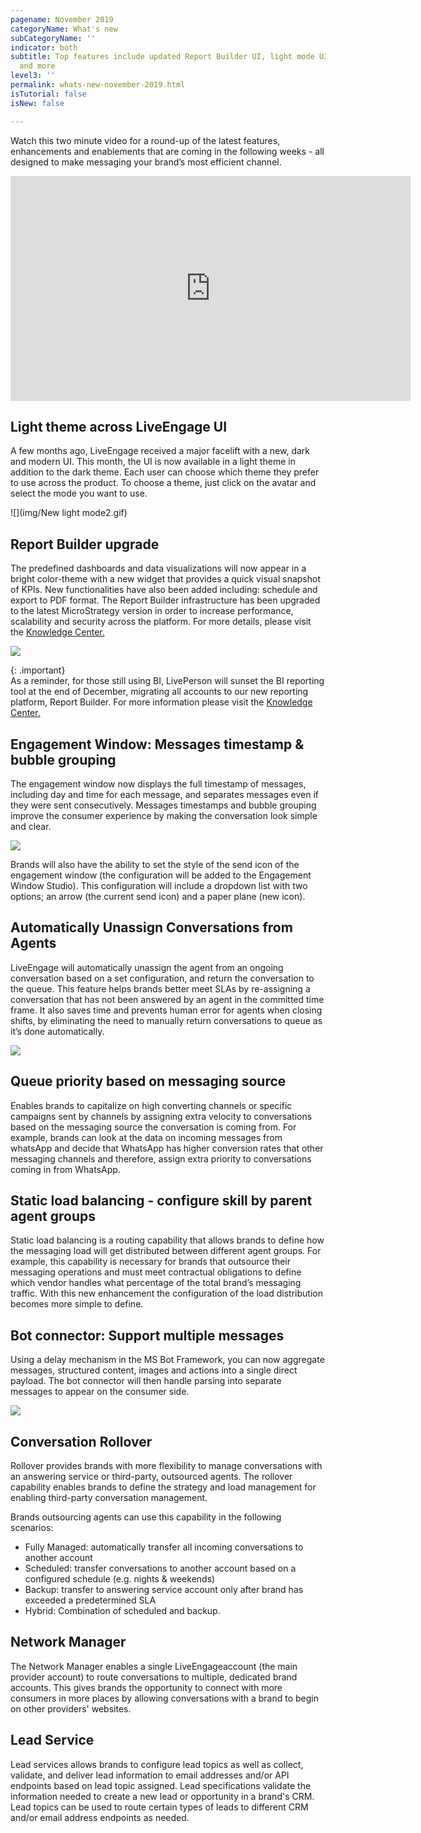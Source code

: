 ```yaml
---
pagename: November 2019
categoryName: What's new
subCategoryName: ''
indicator: both
subtitle: Top features include updated Report Builder UI, light mode UI across product
  and more
level3: ''
permalink: whats-new-november-2019.html
isTutorial: false
isNew: false

---
```

Watch this two minute video for a round-up of the latest features, enhancements and enablements that are coming in the following weeks - all designed to make messaging your brand’s most efficient channel. 

<iframe src="https://player.vimeo.com/video/373105392?autoplay=1&title=0&byline=0&portrait=0" width="640" height="360" frameborder="0" allow="autoplay; fullscreen" allowfullscreen></iframe>

## Light theme across LiveEngage UI

A few months ago, LiveEngage received a major facelift with a new, dark and modern UI. This month, the UI is now available in a light theme in addition to the dark theme. Each user can choose which theme they prefer to use across the product. To choose a theme,  just click on the avatar and select the mode you want to use.

![](img/New light mode2.gif)

## Report Builder upgrade

The predefined dashboards and data visualizations will now appear in a bright color-theme with a new widget that provides a quick visual snapshot of KPIs. New functionalities have also been added including: schedule and export to PDF format. The Report Builder infrastructure has been upgraded to the latest MicroStrategy version in order to increase performance, scalability and security across the platform. For more details, please visit the [Knowledge Center.](https://knowledge.liveperson.com/data-reporting-report-builder-introducing-the-enhanced-report-builder.html)

![](img/nov-whats-new-report-builder.png)

{: .important}  
As a reminder, for those still using BI, LivePerson will sunset the BI reporting tool at the end of December, migrating all accounts to our new reporting platform, Report Builder.  For more information please visit the [Knowledge Center.](https://knowledge.liveperson.com/data-reporting-report-builder-moving-from-bi-to-report-builder.html)

## Engagement Window: Messages timestamp & bubble grouping

The engagement window now displays the full timestamp of messages, including day and time for each message, and separates messages even if they were sent consecutively. Messages timestamps and bubble grouping improve the consumer experience by making the conversation look simple and clear.

![](img/nov-whats-new-timestamp-bubbels.png)

Brands will also have the ability to set the style of the send icon of the engagement window (the configuration will be added to the Engagement Window Studio). This configuration will include a dropdown list with two options; an arrow (the current send icon) and a paper plane (new icon).


## Automatically Unassign Conversations from Agents

LiveEngage will automatically unassign the agent from an ongoing conversation based on a set configuration, and return the conversation to the queue.  This feature helps brands better meet SLAs by re-assigning a conversation that has not been answered by an agent in the committed time frame. It also saves time and prevents human error for agents when closing shifts, by eliminating the need to manually return conversations to queue as it’s done automatically.

![](img/nov-whats-new-Agent-Unassign.jpg) 

## Queue priority based on messaging source

Enables brands to capitalize on high converting channels or specific campaigns sent by channels by assigning extra velocity to conversations based on the messaging source the conversation is coming from. For example, brands can look at the data on incoming messages from whatsApp and decide that WhatsApp has higher conversion rates that other messaging channels and therefore, assign extra priority to conversations coming in from WhatsApp.

## Static load balancing - configure skill by parent agent groups

Static load balancing is a routing capability that allows brands to define how the messaging load will get distributed between different agent groups. For example, this capability is necessary for brands that outsource their messaging operations and must meet contractual obligations to define which vendor handles what percentage of the total brand’s messaging traffic.  With this new enhancement the configuration of the load distribution becomes more simple to define. 

## Bot connector: Support multiple messages 

Using a delay mechanism in the MS Bot Framework, you can now aggregate messages, structured content, images and actions into a single direct payload. The bot connector will then handle parsing into separate messages to appear on the consumer side. 

![](img/nov-whats-new-bot-connector.png) 

## Conversation Rollover

Rollover provides brands with more flexibility to manage conversations with an answering service or third-party, outsourced agents.  The rollover capability enables brands to define the strategy and load management for enabling third-party conversation management.  

Brands outsourcing agents can use this capability in the following scenarios:
* Fully Managed: automatically transfer all incoming conversations to another account 
* Scheduled: transfer conversations to another account based on a configured schedule (e.g. nights & weekends) 
* Backup: transfer to answering service account only after brand has exceeded a predetermined SLA
* Hybrid: Combination of scheduled and backup.

## Network Manager

The Network Manager enables a single LiveEngageaccount (the main provider account) to route conversations to multiple, dedicated brand accounts. This gives brands the opportunity to connect with more consumers in more places by allowing conversations with a brand to begin on other providers' websites.

## Lead Service

Lead services allows brands to configure lead topics as well as collect, validate, and deliver lead information to email addresses and/or API endpoints based on lead topic assigned.  Lead specifications validate the information needed to create a new lead or opportunity in a brand's CRM.  Lead topics can be used to route certain types of leads to different CRM and/or email address endpoints as needed.
